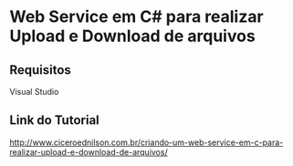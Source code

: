 <H1>Web Service em C# para realizar Upload e Download de arquivos</H1>


<h2>Requisitos</h2>

<p>Visual Studio</p>




<h2>Link do Tutorial</h2>

<a href="http://www.ciceroednilson.com.br/criando-um-web-service-em-c-para-realizar-upload-e-download-de-arquivos/">http://www.ciceroednilson.com.br/criando-um-web-service-em-c-para-realizar-upload-e-download-de-arquivos/</a>

